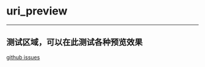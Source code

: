 # uri_preview

---

## 测试区域，可以在此测试各种预览效果

[github issues ](https://github.com/2234839/userJS/issues/6)
